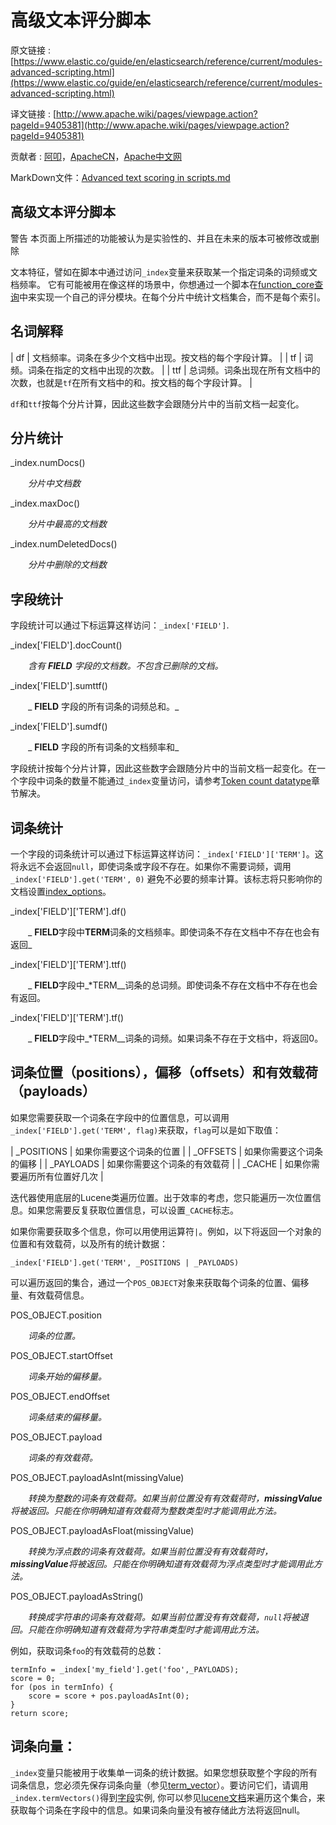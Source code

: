 # 高级文本评分脚本

原文链接 : [https://www.elastic.co/guide/en/elasticsearch/reference/current/modules-advanced-scripting.html](https://www.elastic.co/guide/en/elasticsearch/reference/current/modules-advanced-scripting.html)

译文链接 : [http://www.apache.wiki/pages/viewpage.action?pageId=9405381](http://www.apache.wiki/pages/viewpage.action?pageId=9405381)

贡献者 : [阿叩](/display/~luanqing)，[ApacheCN](/display/~apachecn)，[Apache中文网](/display/~apachechina)

MarkDown文件：[Advanced text scoring in scripts.md](https://github.com/aqlu/elasticsearch-reference-cn/blob/master/Modules/Scripting/Advanced_text_scoring_in_scripts.md)

## 高级文本评分脚本

警告 本页面上所描述的功能被认为是实验性的、并且在未来的版本可被修改或删除

文本特征，譬如在脚本中通过访问`_index`变量来获取某一个指定词条的词频或文档频率。 它有可能被用在像这样的场景中，你想通过一个脚本在[function_core查询](https://www.elastic.co/guide/en/elasticsearch/reference/current/query-dsl-function-score-query.html)中来实现一个自己的评分模块。在每个分片中统计文档集合，而不是每个索引。

## 名词解释

| df | 文档频率。词条在多少个文档中出现。按文档的每个字段计算。 |
| tf | 词频。词条在指定的文档中出现的次数。 |
| ttf | 总词频。词条出现在所有文档中的次数，也就是`tf`在所有文档中的和。按文档的每个字段计算。 |

`df`和`ttf`按每个分片计算，因此这些数字会跟随分片中的当前文档一起变化。

## 分片统计

_index.numDocs()

  _分片中文档数_

_index.maxDoc()

  _分片中最高的文档数_

_index.numDeletedDocs()

  _分片中删除的文档数_

## 字段统计

字段统计可以通过下标运算这样访问：`_index['FIELD']`.

_index['FIELD'].docCount()

  _含有 **FIELD** 字段的文档数。不包含已删除的文档。_

_index['FIELD'].sumttf()

  _ **FIELD** 字段的所有词条的词频总和。_

_index['FIELD'].sumdf()

  _ **FIELD** 字段的所有词条的文档频率和_

字段统计按每个分片计算，因此这些数字会跟随分片中的当前文档一起变化。在一个字段中词条的数量不能通过`_index`变量访问，请参考[Token count datatype](https://www.elastic.co/guide/en/elasticsearch/reference/current/token-count.html)章节解决。

## 词条统计

一个字段的词条统计可以通过下标运算这样访问：`_index['FIELD']['TERM']`。这将永远不会返回`null`，即使词条或字段不存在。如果你不需要词频，调用`_index['FIELD'].get('TERM', 0)` 避免不必要的频率计算。该标志将只影响你的文档设置[index_options](https://www.elastic.co/guide/en/elasticsearch/reference/current/index-options.html)。

_index['FIELD']['TERM'].df()

  _ **FIELD**字段中**TERM**词条的文档频率。即使词条不存在文档中不存在也会有返回_

_index['FIELD']['TERM'].ttf()

  _ **FIELD**字段中_*TERM__词条的总词频。即使词条不存在文档中不存在也会有返回。

_index['FIELD']['TERM'].tf()

  _ **FIELD**字段中_*TERM__词条的词频。如果词条不存在于文档中，将返回0。

## 词条位置（positions），偏移（offsets）和有效载荷（payloads）

如果您需要获取一个词条在字段中的位置信息，可以调用`_index['FIELD'].get('TERM', flag)`来获取，`flag`可以是如下取值：

| _POSITIONS | 如果你需要这个词条的位置 |
| _OFFSETS | 如果你需要这个词条的偏移 |
| _PAYLOADS | 如果你需要这个词条的有效载荷 |
| _CACHE | 如果你需要遍历所有位置好几次 |

迭代器使用底层的Lucene类遍历位置。出于效率的考虑，您只能遍历一次位置信息。如果您需要反复获取位置信息，可以设置`_CACHE`标志。

如果你需要获取多个信息，你可以用使用运算符`|`。例如，以下将返回一个对象的位置和有效载荷，以及所有的统计数据：

```
_index['FIELD'].get('TERM', _POSITIONS | _PAYLOADS)
```

可以遍历返回的集合，通过一个`POS_OBJECT`对象来获取每个词条的位置、偏移量、有效载荷信息。

POS_OBJECT.position

  _词条的位置。_

POS_OBJECT.startOffset

  _词条开始的偏移量。_

POS_OBJECT.endOffset

  _词条结束的偏移量。_

POS_OBJECT.payload

  _词条的有效载荷。_

POS_OBJECT.payloadAsInt(missingValue)

  _转换为整数的词条有效载荷。如果当前位置没有有效载荷时，**missingValue**将被返回。只能在你明确知道有效载荷为整数类型时才能调用此方法。_

POS_OBJECT.payloadAsFloat(missingValue)

  _转换为浮点数的词条有效载荷。如果当前位置没有有效载荷时，**missingValue**将被返回。只能在你明确知道有效载荷为浮点类型时才能调用此方法。_

POS_OBJECT.payloadAsString()

  _转换成字符串的词条有效载荷。如果当前位置没有有效载荷，`null`将被退回。只能在你明确知道有效载荷为字符串类型时才能调用此方法。_

例如，获取词条`foo`的有效载荷的总数：

```
termInfo = _index['my_field'].get('foo',_PAYLOADS);
score = 0;
for (pos in termInfo) {
    score = score + pos.payloadAsInt(0);
}
return score;
```

## 词条向量：

`_index`变量只能被用于收集单一词条的统计数据。如果您想获取整个字段的所有词条信息，您必须先保存词条向量（参见[term_vector](https://www.elastic.co/guide/en/elasticsearch/reference/current/term-vector.html)）。要访问它们，请调用`_index.termVectors()`得到[字段](https://lucene.apache.org/core/4_0_0/core/org/apache/lucene/index/Fields.html)实例, 你可以参见[lucene文档](https://lucene.apache.org/core/4_0_0/core/org/apache/lucene/index/Fields.html)来遍历这个集合，来获取每个词条在字段中的信息。如果词条向量没有被存储此方法将返回null。